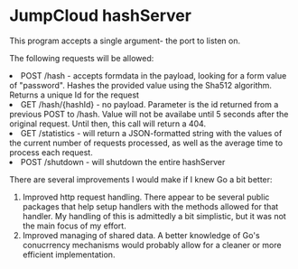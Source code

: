 # JumpCloud hashServer

This program accepts a single argument- the port to listen on.  

The following requests will be allowed:

<li>POST /hash - accepts formdata in the payload, looking for a form value of "password".  Hashes the provided value using the Sha512 algorithm.  Returns a unique Id for the request
<li>GET /hash/{hashId} - no payload.  Parameter is the id returned from a previous POST to /hash.  Value will not be availabe until 5 seconds after the original request.  Until 
  then, this call will return a 404.
<li>GET /statistics - will return a JSON-formatted string with the values of the current number of requests processed, as well as the average time to process each request.
<li>POST /shutdown - will shutdown the entire hashServer

There are several improvements I would make if I knew Go a bit better:
1. Improved http request handling.  There appear to be several public packages that help setup handlers with the methods allowed for that handler.  My 
handling of this is admittedly a bit simplistic, but it was not the main focus of my effort.
2. Improved managing of shared data.  A better knowledge of Go's conucrrency mechanisms would probably allow for a cleaner or more efficient implementation.



